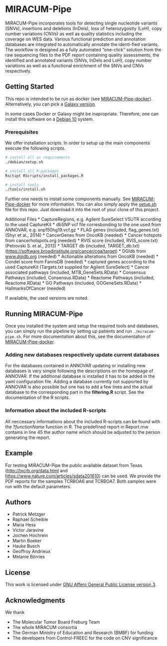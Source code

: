 # MIRACUM-Pipe
MIRACUM-Pipe incorporates tools for detecting single nucleotide variants (SNVs), insertions and deletions (InDels), loss of heterozygosity (LoH), copy number variations (CNVs) as well as quality statistics including the coverage on WES data. Various functional prediction and annotation databases are integrated to automatically annotate the identi-fied variants. The workflow is designed as a fully automated “one-click” solution from the raw sequencing files to the PDF report containing quality assessments, the identified and annotated variants (SNVs, InDels and LoH), copy number variations as well as a functional enrichment of the SNVs and CNVs respectively.

## Getting Started

This repo is intended to be run as docker (see [MIRACUM-Pipe-docker]()). Alternatively, you can pick a [Galaxy version]().

In some cases Docker or Galaxy might be inapropriate. Therefore, one can install this software on a [Debian 10](https://www.debian.org/) system.

### Prerequisites
We offer installation scripts. In order to setup up the main components execute the following scripts.

```bash
# install all os requirements
./debian/setup.sh

# install all R-packages
Rsctipt RScripts/install_packages.R

# install tools
./tools/install.sh
```

Further one needs to install some components manually. See [MIRACUM-Pipe-docker]() for more information.
You can also simply apply the [setup.sh]() file for this repo. Just download it into the root of your clone of this project.


Additional Files
	* CaptureRegions, e.g. Agilent SureSelect V5UTR according to the used CaptureKit
	* dbSNP vcf file corresbonding to the one used from ANNOVAR, e.g. snp150hg19.vcf.gz
	* FLAG genes (included, flag_genes.txt) (Shyr et al., 2014)
	* CancerGenes from OncoKB (needed)
	* Cancer hotspots from cancerhotspots.org (needed)
	* RVIS score (included, RVIS_score.txt) (Petrovski S. et al., 2013)
	* TARGET db (included, TARGET_db.txt) (https://software.broadinstitute.org/cancer/cga/target)
	* DGIdb from www.dgidb.org (needed)
	* Actionable alterations from OncoKB (needed)
	* Condel score from FannsDB (needed)
	* captured genes according to the used CaptureKit (Targets.txt supplied for Agilent SureSelect)
	* Cancer associated pathways (included, MTB_GeneSets.RData)
	* Consensus Pathways (included, Consensus.RData)
	* Reactome Pathways (included, Reactome.RData)
	* GO Pathways (included, GOGeneSets.RData)
	* HallmarksOfCancer (needed)

If available, the used versions are noted.

## Running MIRACUM-Pipe
Once you installed the system and setup the required tools and databases, you can simply run the pipeline by setting up patients and run `./miracum-pipe.sh`. For more documentation about this, see the documentation of [MIRACUM-Pipe-docker]().


### Adding new databases respectively update current databases
For the databases contained in ANNOVAR updating or installing new databases is very simple following the descriptions on the homepage of ANNOVAR. If the additional database is installed it has to be added in the yaml configuration file. Adding a database currently not supported by ANNOVAR is also possible but one has to add a few lines and the actual database to the corresponding part in the **filtering.R** script. See the documentation of the R scripts.

### Information about the included R-scripts
All neccessary informations about the included R-scripts can be found with the *?functionName* function in R.
The predefined report in Report.rnw contains in line 45 the author name which should be adjusted to the person generating the report.

## Example
For testing MIRACUM-Pipe the public available dataset from Texas (http://txcrb.org/data.html and https://www.nature.com/articles/sdata201610) can be used. We provide the PDF reports for the samples TCRBOA6 and TCRBOA7. Both samples were run with the default parameters.

## Authors

* Patrick Metzger
* Raphael Scheible
* Maria Hess
* Victor Jaravine
* Jochen Hochrein
* Martin Boeker
* Hauke Busch
* Geoffroy Andrieux
* Melanie Börries

## License
This work is licensed under [GNU Affero General Public License version 3](https://opensource.org/licenses/AGPL-3.0).

## Acknowledgments
We thank

* The Molecular Tumor Board Freburg Team
* The whole MIRACUM consortia
* The German Ministry of Education and Research (BMBF) for funding
* The developers from Control-FREEC for the code on CNV significance

